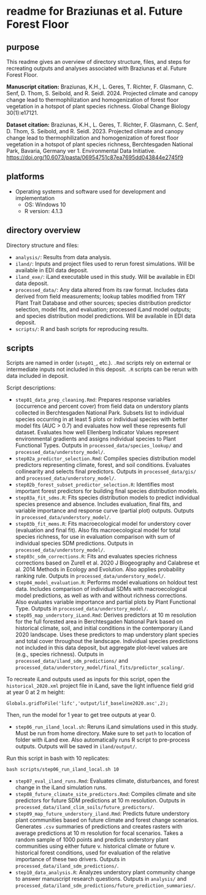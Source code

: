 # readme for Braziunas et al. Future Forest Floor

## purpose

This readme gives an overview of directory structure, files, and steps for recreating
outputs and analyses associated with Braziunas et al. Future Forest Floor.

**Manuscript citation:** Braziunas, K.H., L. Geres, T. Richter, F. Glasmann, C. Senf, D. Thom, S. Seibold, and R. Seidl. 2024. Projected climate and canopy change lead to thermophilization and homogenization of forest floor vegetation in a hotspot of plant species richness. Global Change Biology 30(1):e17121.

**Dataset citation:** Braziunas, K.H., L. Geres, T. Richter, F. Glasmann, C. Senf, D. Thom, S. Seibold, and R. Seidl. 2023. Projected climate and canopy change lead to thermophilization and homogenization of forest floor vegetation in a hotspot of plant species richness, Berchtesgaden National Park, Bavaria, Germany ver 1. Environmental Data Initiative. https://doi.org/10.6073/pasta/06954751c87ea7695dd043844e2745f9

## platforms

- Operating systems and software used for development and implementation
  - OS: Windows 10
  - R version: 4.1.3

## directory overview

Directory structure and files:

- `analysis/`: Results from data analysis.
- `iland/`: Inputs and project files used to rerun forest simulations. Will be available in EDI data deposit.
- `iland_exe/`: iLand executable used in this study. Will be available in EDI data deposit.
- `processed_data/`: Any data altered from its raw format. Includes data derived from field measurements; lookup tables modified from TRY Plant Trait Database and other sources; species distribution predictor selection, model fits, and evaluation; processed iLand model outputs; and species distribution model predictions. Will be available in EDI data deposit.
- `scripts/`: R and bash scripts for reproducing results.

## scripts

Scripts are named in order (`step01_`, etc.). `.Rmd` scripts rely on external or intermediate inputs not included in this deposit. `.R` scripts can be rerun with data included in deposit.

Script descriptions:

- `step01_data_prep_cleaning.Rmd`: Prepares response variables (occurrence and percent cover) from field data on understory plants collected in Berchtesgaden National Park. Subsets list to individual species occurring in at least 5 plots or individual species with better model fits (AUC &gt; 0.7) and evaluates how well these represents full dataset. Evaluates how well Ellenberg Indicator Values represent environmental gradients and assigns individual species to Plant Functional Types. Outputs in `processed_data/species_lookup/` and `processed_data/understory_model/`.
- `step02a_predictor_selection.Rmd`: Compiles species distribution model predictors representing climate, forest, and soil conditions. Evaluates collinearity and selects final predictors. Outputs in `processed_data/gis/` and `processed_data/understory_model/`.
- `step02b_forest_subset_predictor_selection.R`: Identifies most important forest predictors for building final species distribution models.
- `step03a_fit_sdms.R`: Fits species distribution models to predict individual species presence and absence. Includes evaluation, final fits, and variable importance and response curve (partial plot) outputs. Outputs in `processed_data/understory_model/`.
- `step03b_fit_mems.R`: Fits macroecological model for understory cover (evaluation and final fit). Also fits macroecological model for total species richness, for use in evaluation comparison with sum of individual species SDM predictions. Outputs in `processed_data/understory_model/`.
- `step03c_sdm_corrections.R`: Fits and evaluates species richness corrections based on Zurell et al. 2020 J Biogeography and Calabrese et al. 2014 Methods in Ecology and Evolution. Also applies probability ranking rule. Outputs in `processed_data/understory_model/`.
- `step04_model_evaluation.R`: Performs model evaluations on holdout test data. Includes comparison of individual SDMs with macroecological model predictions, as well as with and without richness corrections. Also evaluates variable importance and partial plots by Plant Functional Type. Outputs in `processed_data/understory_model/`.
- `step05_map_understory_iLand.Rmd`: Derives predictors at 10 m resolution for the full forested area in Berchtesgaden National Park based on historical climate, soil, and initial conditions in the contemporary iLand 2020 landscape. Uses these predictors to map understory plant species and total cover throughout the landscape. Individual species predictions not included in this data deposit, but aggregate plot-level values are (e.g., species richness). Outputs in `processed_data/iland_sdm_predictions/` and `processed_data/understory_model/final_fits/predictor_scaling/`.

To recreate iLand outputs used as inputs for this script, open the `historical_2020.xml` project file in iLand, save the light influence field grid at year 0 at 2 m height:

```
Globals.gridToFile('lifc','output/lif_baseline2020.asc',2);
```

Then, run the model for 1 year to get tree outputs at year 0.

- `step06_run_iland_local.sh`: Reruns iLand simulations used in this study. Must be run from home directory. Make sure to set `path` to location of folder with iLand exe. Also automatically runs R script to pre-process outputs. Outputs will be saved in `iland/output/`.

Run this script in bash with 10 replicates:

```
bash scripts/step06_run_iland_local.sh 10
```

- `step07_eval_iland_runs.Rmd`: Evaluates climate, disturbances, and forest change in the iLand simulation runs.
- `step08_future_climate_site_predictors.Rmd`: Compiles climate and site predictors for future SDM predictions at 10 m resolution. Outputs in `processed_data/iland_clim_soils/future_predictors/`.
- `step09_map_future_understory_iland.Rmd`: Predicts future understory plant communities based on future climate and forest change scenarios. Generates `.csv` summaries of predictions and creates rasters with average predictions at 10 m resolution for focal scenarios. Takes a random sample of 1000 points and predicts understory plant communities using either future v. historical climate or future v. historical forest conditions, used for evaluation of the relative importance of these two drivers. Outputs in `processed_data/iland_sdm_predictions/`.
- `step10_data_analysis.R`: Analyzes understory plant community change to answer manuscript research questions. Outputs in `analysis/` and `processed_data/iland_sdm_predictions/future_prediction_summaries/`.
